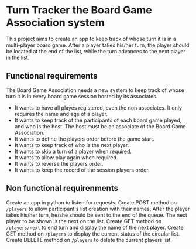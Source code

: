 # Turn Tracker the Board Game Association system

This project aims to create an app to keep track of whose turn it is in a multi-player board game. After a player takes his/her turn, the player should be located at the end of the list, while the turn advances to the next player in the list. 

## Functional requirements

The Board Game Association needs a new system to keep track of whose turn it is in every board game session hosted by its associates. 
- It wants to have all playes registered, even the non associates. It only requires the name and age of a player. 
- It wants to keep track of the participants of each board game played, and who is the host. The host must be an associate of the Board Game Association. 
- It wants to define the players order before the game start.
- It wants to keep track of who is the next player.
- It wants to skip a turn of a player when required.
- It wants to allow play again when required.
- It wants to reverse the players order.
- It wants to keep the record of the session players order.

## Non functional requirenments

Create an app in python to listen for requests. 
Create POST method on `/players` to allow participant's list creation with their names.
After the player takes his/her turn, he/she should be sent to the end of the queue. The next player to be shown is the next on the list.
Create GET method on `/players/next` to end turn and display the name of the next player.
Create GET method on `/players` to display the current status of the circular list.
Create DELETE method on `/players` to delete the current players list.







